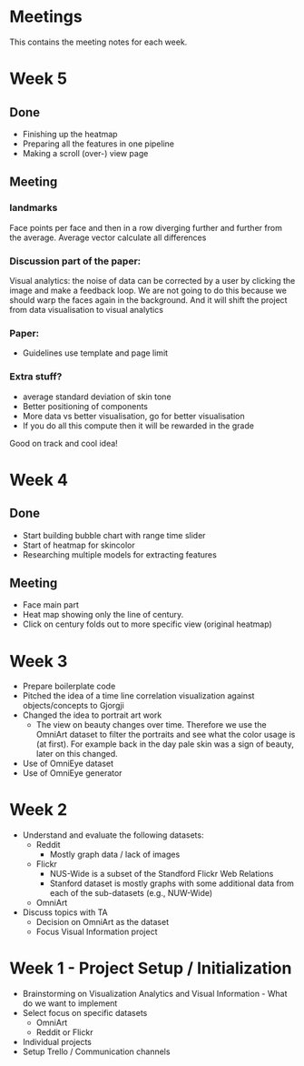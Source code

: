 # Meetings

This contains the meeting notes for each week.

# Week 5
## Done
- Finishing up the heatmap
- Preparing all the features in one pipeline
- Making a scroll (over-) view page

## Meeting

### landmarks
Face points per face and then in a row diverging further and further from the average.
Average vector calculate all differences

### Discussion part of the paper:
Visual analytics: the noise of data can be corrected by a user by clicking the image and make a feedback loop. We are not going to do this because we should warp the faces again in the background. And it will shift the project from data visualisation to visual analytics

### Paper:
- Guidelines use template and page limit

### Extra stuff?
- average standard deviation of skin tone
- Better positioning of components
- More data vs better visualisation, go for better visualisation 
- If you do all this compute then it will be rewarded in the grade

Good on track and cool idea!

# Week 4
## Done
- Start building bubble chart with range time slider
- Start of heatmap for skincolor
- Researching multiple models for extracting features

## Meeting
- Face main part
- Heat map showing only the line of century. 
 - Click on century folds out to more specific view (original heatmap)

# Week 3
- Prepare boilerplate code
- Pitched the idea of a time line correlation visualization against objects/concepts to Gjorgji
- Changed the idea to portrait art work
  -  The view on beauty changes over time. Therefore we use the OmniArt dataset to filter the portraits and see what the color usage is (at first). For example back in the day pale skin was a sign of beauty, later on this changed.
- Use of OmniEye dataset
- Use of OmniEye generator

# Week 2

- Understand and evaluate the following datasets:
    - Reddit
        - Mostly graph data / lack of images
    - Flickr
        - NUS-Wide is a subset of the Standford Flickr Web Relations
        - Stanford dataset is mostly graphs with some additional data from each of the sub-datasets (e.g., NUW-Wide)
    - OmniArt
- Discuss topics with TA
    - Decision on OmniArt as the dataset
    - Focus Visual Information project

# Week 1 - Project Setup / Initialization

- Brainstorming on Visualization Analytics and Visual Information - What do we want to implement
- Select focus on specific datasets
    - OmniArt
    - Reddit or Flickr
- Individual projects
- Setup Trello / Communication channels
